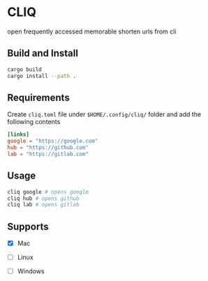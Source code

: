 # CLIQ

open frequently accessed memorable shorten urls from cli

## Build and Install

```bash
cargo build
cargo install --path .
```

## Requirements

Create `cliq.toml` file under `$HOME/.config/cliq/` folder and add the following contents

```toml
[links]
google = "https://google.com"
hub = "https://github.com"
lab = "https://gitlab.com"
```

## Usage

```bash
cliq google # opens google
cliq hub # opens github
cliq lab # opens gitlab
```

## Supports

- [x] Mac
- [ ] Linux
- [ ] Windows


